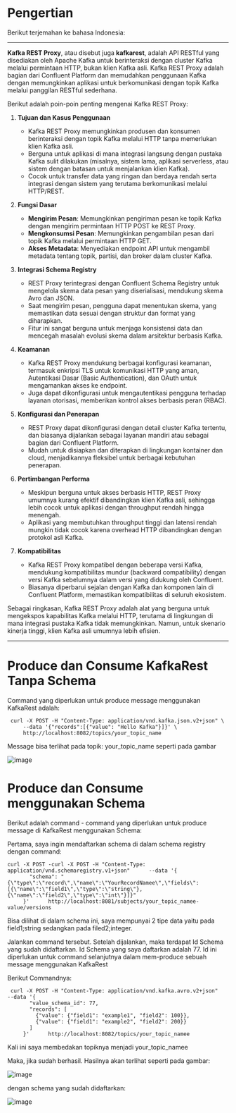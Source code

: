 # Pengertian

Berikut terjemahan ke bahasa Indonesia:

---

**Kafka REST Proxy**, atau disebut juga **kafkarest**, adalah API RESTful yang disediakan oleh Apache Kafka untuk berinteraksi dengan cluster Kafka melalui permintaan HTTP, bukan klien Kafka asli. Kafka REST Proxy adalah bagian dari Confluent Platform dan memudahkan penggunaan Kafka dengan memungkinkan aplikasi untuk berkomunikasi dengan topik Kafka melalui panggilan RESTful sederhana.

Berikut adalah poin-poin penting mengenai Kafka REST Proxy:

1. **Tujuan dan Kasus Penggunaan**
   - Kafka REST Proxy memungkinkan produsen dan konsumen berinteraksi dengan topik Kafka melalui HTTP tanpa memerlukan klien Kafka asli.
   - Berguna untuk aplikasi di mana integrasi langsung dengan pustaka Kafka sulit dilakukan (misalnya, sistem lama, aplikasi serverless, atau sistem dengan batasan untuk menjalankan klien Kafka).
   - Cocok untuk transfer data yang ringan dan berdaya rendah serta integrasi dengan sistem yang terutama berkomunikasi melalui HTTP/REST.

2. **Fungsi Dasar**
   - **Mengirim Pesan**: Memungkinkan pengiriman pesan ke topik Kafka dengan mengirim permintaan HTTP POST ke REST Proxy.
   - **Mengkonsumsi Pesan**: Memungkinkan pengambilan pesan dari topik Kafka melalui permintaan HTTP GET.
   - **Akses Metadata**: Menyediakan endpoint API untuk mengambil metadata tentang topik, partisi, dan broker dalam cluster Kafka.

3. **Integrasi Schema Registry**
   - REST Proxy terintegrasi dengan Confluent Schema Registry untuk mengelola skema data pesan yang diserialisasi, mendukung skema Avro dan JSON.
   - Saat mengirim pesan, pengguna dapat menentukan skema, yang memastikan data sesuai dengan struktur dan format yang diharapkan.
   - Fitur ini sangat berguna untuk menjaga konsistensi data dan mencegah masalah evolusi skema dalam arsitektur berbasis Kafka.

4. **Keamanan**
   - Kafka REST Proxy mendukung berbagai konfigurasi keamanan, termasuk enkripsi TLS untuk komunikasi HTTP yang aman, Autentikasi Dasar (Basic Authentication), dan OAuth untuk mengamankan akses ke endpoint.
   - Juga dapat dikonfigurasi untuk mengautentikasi pengguna terhadap layanan otorisasi, memberikan kontrol akses berbasis peran (RBAC).

5. **Konfigurasi dan Penerapan**
   - REST Proxy dapat dikonfigurasi dengan detail cluster Kafka tertentu, dan biasanya dijalankan sebagai layanan mandiri atau sebagai bagian dari Confluent Platform.
   - Mudah untuk disiapkan dan diterapkan di lingkungan kontainer dan cloud, menjadikannya fleksibel untuk berbagai kebutuhan penerapan.

6. **Pertimbangan Performa**
   - Meskipun berguna untuk akses berbasis HTTP, REST Proxy umumnya kurang efektif dibandingkan klien Kafka asli, sehingga lebih cocok untuk aplikasi dengan throughput rendah hingga menengah.
   - Aplikasi yang membutuhkan throughput tinggi dan latensi rendah mungkin tidak cocok karena overhead HTTP dibandingkan dengan protokol asli Kafka.

7. **Kompatibilitas**
   - Kafka REST Proxy kompatibel dengan beberapa versi Kafka, mendukung kompatibilitas mundur (backward compatibility) dengan versi Kafka sebelumnya dalam versi yang didukung oleh Confluent.
   - Biasanya diperbarui sejalan dengan Kafka dan komponen lain di Confluent Platform, memastikan kompatibilitas di seluruh ekosistem.

Sebagai ringkasan, Kafka REST Proxy adalah alat yang berguna untuk mengekspos kapabilitas Kafka melalui HTTP, terutama di lingkungan di mana integrasi pustaka Kafka tidak memungkinkan. Namun, untuk skenario kinerja tinggi, klien Kafka asli umumnya lebih efisien.

--- 

# Produce dan Consume KafkaRest Tanpa Schema

Command yang diperlukan untuk produce message menggunakan KafkaRest adalah:

```
 curl -X POST -H "Content-Type: application/vnd.kafka.json.v2+json" \
     --data '{"records":[{"value": "Hello Kafka"}]}' \
     http://localhost:8082/topics/your_topic_name
```

Message bisa terlihat pada topik: your_topic_name seperti pada gambar

![image](https://github.com/user-attachments/assets/129b313c-090a-41cd-b916-80de9e808a37)

# Produce dan Consume menggunakan Schema

Berikut adalah command - command yang diperlukan untuk produce message di KafkaRest menggunakan Schema:

Pertama, saya ingin mendaftarkan schema di dalam schema registry dengan command:

```
curl -X POST -curl -X POST -H "Content-Type: application/vnd.schemaregistry.v1+json"      --data '{
       "schema": "{\"type\":\"record\",\"name\":\"YourRecordNamee\",\"fields\":[{\"name\":\"field1\",\"type\":\"string\"},{\"name\":\"field2\",\"type\":\"int\"}]}"
     }'      http://localhost:8081/subjects/your_topic_namee-value/versions
```

Bisa dilihat di dalam schema ini, saya mempunyai 2 tipe data yaitu pada field1;string sedangkan pada filed2;integer.

Jalankan command tersebut. Setelah dijalankan, maka terdapat Id Schema yang sudah didaftarkan. Id Schema yang saya daftarkan adalah 77. Id ini diperlukan untuk command selanjutnya dalam mem-produce sebuah message menggunakan KafkaRest

Berikut Commandnya:

```
 curl -X POST -H "Content-Type: application/vnd.kafka.avro.v2+json"      --data '{
       "value_schema_id": 77,
       "records": [
         {"value": {"field1": "example1", "field2": 100}},
         {"value": {"field1": "example2", "field2": 200}}
       ]
     }'      http://localhost:8082/topics/your_topic_namee
```

Kali ini saya membedakan topiknya menjadi your_topic_namee

Maka, jika sudah berhasil. Hasilnya akan terlihat seperti pada gambar:

![image](https://github.com/user-attachments/assets/d0bb9998-f85d-4883-b32f-94646462c0b2)

dengan schema yang sudah didaftarkan:

![image](https://github.com/user-attachments/assets/3e49d6ce-bb52-4a76-9080-9724fe721b1e)

